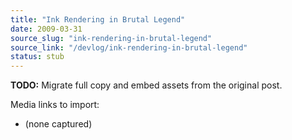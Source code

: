 ```yaml
---
title: "Ink Rendering in Brutal Legend"
date: 2009-03-31
source_slug: "ink-rendering-in-brutal-legend"
source_link: "/devlog/ink-rendering-in-brutal-legend"
status: stub
---
```

**TODO:** Migrate full copy and embed assets from the original post.

Media links to import:
- (none captured)
